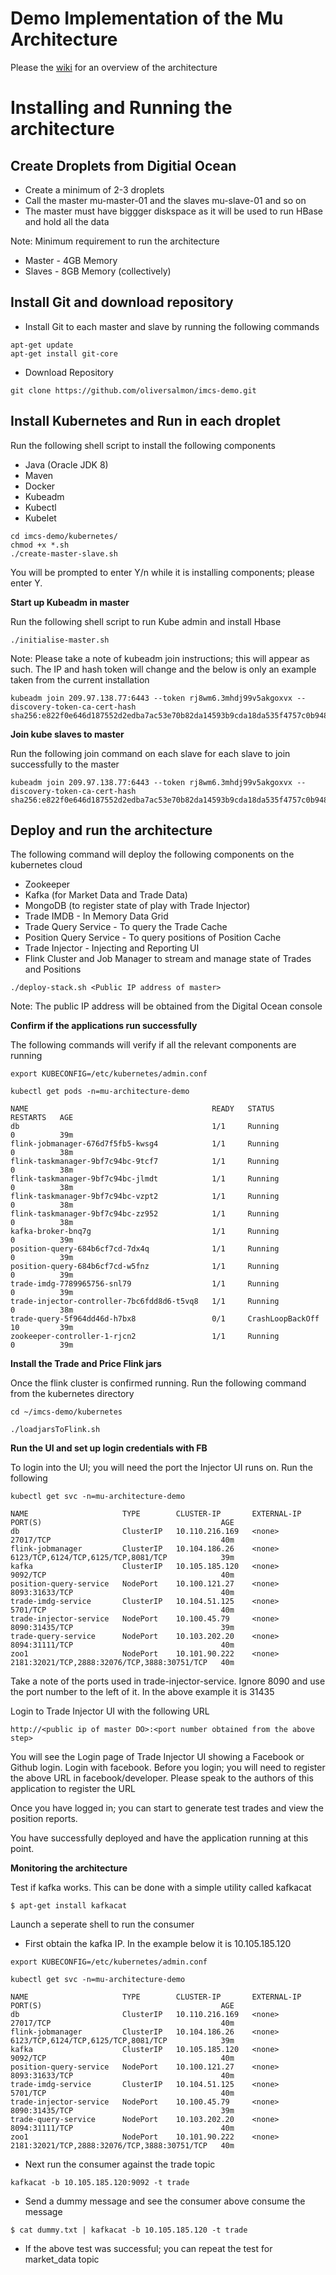 # Demo Implementation of the Mu Architecture 

Please the [wiki](https://github.com/oliversalmon/imcc-demo/wiki) for an overview of the architecture

# Installing and Running the architecture

## Create Droplets from Digitial Ocean

* Create a minimum of 2-3 droplets
* Call the master mu-master-01 and the slaves mu-slave-01 
and so on
* The master must have biggger diskspace as it will be used
to run HBase and hold all the data

Note: Minimum requirement to run the architecture

* Master - 4GB Memory
* Slaves - 8GB Memory (collectively)

## Install Git and download repository

* Install Git to each master and slave by running the following commands

```
apt-get update
apt-get install git-core
```

* Download Repository
```
git clone https://github.com/oliversalmon/imcs-demo.git
```

## Install Kubernetes and Run in each droplet

Run the following shell script to install the following components
* Java (Oracle JDK 8)
* Maven
* Docker
* Kubeadm
* Kubectl
* Kubelet

```
cd imcs-demo/kubernetes/
chmod +x *.sh
./create-master-slave.sh
```

You will be prompted to enter Y/n while it is installing components; please enter Y.

**Start up Kubeadm in master**

Run the following shell script to run Kube admin and install Hbase

```
./initialise-master.sh
```
Note: Please take a note of kubeadm join instructions; this will appear as such. The IP and hash token will change and the below
is only an example taken from the current installation

```
kubeadm join 209.97.138.77:6443 --token rj8wm6.3mhdj99v5akgoxvx --discovery-token-ca-cert-hash sha256:e822f0e646d187552d2edba7ac53e70b82da14593b9cda18da535f4757c0b948
``` 

**Join kube slaves to master**

Run the following join command on each slave for each slave to join
successfully to the master

```
kubeadm join 209.97.138.77:6443 --token rj8wm6.3mhdj99v5akgoxvx --discovery-token-ca-cert-hash sha256:e822f0e646d187552d2edba7ac53e70b82da14593b9cda18da535f4757c0b948
``` 


## Deploy and run the architecture

The following command will deploy the following components
on the kubernetes cloud

* Zookeeper
* Kafka (for Market Data and Trade Data)
* MongoDB (to register state of play with Trade Injector)
* Trade IMDB - In Memory Data Grid
* Trade Query Service - To query the Trade Cache
* Position Query Service - To query positions of Position Cache
* Trade Injector - Injecting and Reporting UI
* Flink Cluster and Job Manager to stream and manage state of Trades and Positions

```
./deploy-stack.sh <Public IP address of master>
```
Note: The public IP address will be obtained from the Digital Ocean console 

**Confirm if the applications run successfully**

The following commands will verify if all the relevant components are running

```
export KUBECONFIG=/etc/kubernetes/admin.conf

kubectl get pods -n=mu-architecture-demo

NAME                                         READY   STATUS             RESTARTS   AGE
db                                           1/1     Running            0          39m
flink-jobmanager-676d7f5fb5-kwsg4            1/1     Running            0          38m
flink-taskmanager-9bf7c94bc-9tcf7            1/1     Running            0          38m
flink-taskmanager-9bf7c94bc-jlmdt            1/1     Running            0          38m
flink-taskmanager-9bf7c94bc-vzpt2            1/1     Running            0          38m
flink-taskmanager-9bf7c94bc-zz952            1/1     Running            0          38m
kafka-broker-bnq7g                           1/1     Running            0          39m
position-query-684b6cf7cd-7dx4q              1/1     Running            0          39m
position-query-684b6cf7cd-w5fnz              1/1     Running            0          39m
trade-imdg-7789965756-snl79                  1/1     Running            0          39m
trade-injector-controller-7bc6fdd8d6-t5vq8   1/1     Running            0          38m
trade-query-5f964dd46d-h7bx8                 0/1     CrashLoopBackOff   10         39m
zookeeper-controller-1-rjcn2                 1/1     Running            0          39m

```
**Install the Trade and Price Flink jars**

Once the flink cluster is confirmed running. 
Run the following command from the kubernetes directory


```
cd ~/imcs-demo/kubernetes

./loadjarsToFlink.sh

```


**Run the UI and set up login credentials with FB**

To login into the UI; you will need the port the Injector UI runs on. Run the following

```
kubectl get svc -n=mu-architecture-demo

NAME                     TYPE        CLUSTER-IP       EXTERNAL-IP   PORT(S)                                        AGE
db                       ClusterIP   10.110.216.169   <none>        27017/TCP                                      40m
flink-jobmanager         ClusterIP   10.104.186.26    <none>        6123/TCP,6124/TCP,6125/TCP,8081/TCP            39m
kafka                    ClusterIP   10.105.185.120   <none>        9092/TCP                                       40m
position-query-service   NodePort    10.100.121.27    <none>        8093:31633/TCP                                 40m
trade-imdg-service       ClusterIP   10.104.51.125    <none>        5701/TCP                                       40m
trade-injector-service   NodePort    10.100.45.79     <none>        8090:31435/TCP                                 39m
trade-query-service      NodePort    10.103.202.20    <none>        8094:31111/TCP                                 40m
zoo1                     NodePort    10.101.90.222    <none>        2181:32021/TCP,2888:32076/TCP,3888:30751/TCP   40m
```

Take a note of the ports used in trade-injector-service. Ignore 8090 and use the port number to the left of it. In the
above example it is 31435

Login to Trade Injector UI with the following URL

```
http://<public ip of master DO>:<port number obtained from the above step>
```

You will see the Login page of Trade Injector UI showing a Facebook or Github login. Login with facebook.
Before you login; you will need to register the above URL in facebook/developer. Please speak to the authors of this 
application to register the URL

Once you have logged in; you can start to generate test trades and view the position reports.

You have successfully deployed and have the application running at this point.

**Monitoring the architecture**

Test if kafka works. This can be done with a simple utility called kafkacat

```
$ apt-get install kafkacat
```

Launch a seperate shell to run the consumer

* First obtain the kafka IP.
In the example below it is 10.105.185.120

```
export KUBECONFIG=/etc/kubernetes/admin.conf

kubectl get svc -n=mu-architecture-demo

NAME                     TYPE        CLUSTER-IP       EXTERNAL-IP   PORT(S)                                        AGE
db                       ClusterIP   10.110.216.169   <none>        27017/TCP                                      40m
flink-jobmanager         ClusterIP   10.104.186.26    <none>        6123/TCP,6124/TCP,6125/TCP,8081/TCP            39m
kafka                    ClusterIP   10.105.185.120   <none>        9092/TCP                                       40m
position-query-service   NodePort    10.100.121.27    <none>        8093:31633/TCP                                 40m
trade-imdg-service       ClusterIP   10.104.51.125    <none>        5701/TCP                                       40m
trade-injector-service   NodePort    10.100.45.79     <none>        8090:31435/TCP                                 39m
trade-query-service      NodePort    10.103.202.20    <none>        8094:31111/TCP                                 40m
zoo1                     NodePort    10.101.90.222    <none>        2181:32021/TCP,2888:32076/TCP,3888:30751/TCP   40m

```

* Next run the consumer against the trade topic
```
kafkacat -b 10.105.185.120:9092 -t trade
```

* Send a dummy message and see the consumer above consume the message

```
$ cat dummy.txt | kafkacat -b 10.105.185.120 -t trade
```

* If the above test was successful; you can repeat the test for market_data topic